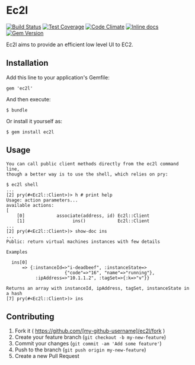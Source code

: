 # Ec2l

[![Build Status](https://travis-ci.org/yazgoo/ec2l.svg?branch=master)](https://travis-ci.org/yazgoo/ec2l)
[![Test Coverage](https://codeclimate.com/github/yazgoo/ec2l/coverage.png)](https://codeclimate.com/github/yazgoo/ec2l)
[![Code Climate](https://codeclimate.com/github/yazgoo/ec2l.png)](https://codeclimate.com/github/yazgoo/ec2l)
[![Inline docs](http://inch-ci.org/github/yazgoo/ec2l.png?branch=master)](http://inch-ci.org/github/yazgoo/ec2l)
[![Gem Version](https://badge.fury.io/rb/ec2l.svg)](http://badge.fury.io/rb/ec2l)


Ec2l aims to provide an efficient low level UI to EC2.

## Installation

Add this line to your application's Gemfile:

    gem 'ec2l'

And then execute:

    $ bundle

Or install it yourself as:

    $ gem install ec2l

## Usage

    You can call public client methods directly from the ec2l command line,
    though a better way is to use the shell, which relies on pry:

    $ ec2l shell
    ...
    [2] pry(#<Ec2l::Client>)> h # print help
    Usage: action parameters...
    available actions:
    [
        [0]            associate(address, id) Ec2l::Client
        [1]                  ins()            Ec2l::Client
    ...
    [2] pry(#<Ec2l::Client>)> show-doc ins
    ...
    Public: return virtual machines instances with few details

    Examples

      ins[0]
          => {:instanceId=>"i-deadbeef", :instanceState=>
                          {"code"=>"16", "name"=>"running"},
               :ipAddress=>"10.1.1.2", :tagSet=>{:k=>"v"}}

    Returns an array with instanceId, ipAddress, tagSet, instanceState in a hash
    [7] pry(#<Ec2l::Client>)> ins

## Contributing

1. Fork it ( https://github.com/[my-github-username]/ec2l/fork )
2. Create your feature branch (`git checkout -b my-new-feature`)
3. Commit your changes (`git commit -am 'Add some feature'`)
4. Push to the branch (`git push origin my-new-feature`)
5. Create a new Pull Request
